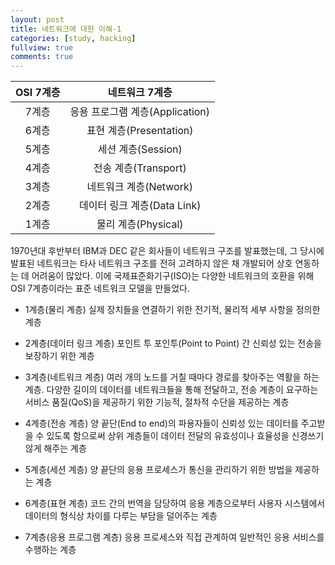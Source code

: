 ```yaml
---
layout: post
title: 네트워크에 대한 이해-1
categories: [study, hacking]
fullview: true
comments: true
---
```



|OSI 7계층| 네트워크 7계층|
|:--:|:--:|
|7계층|응용 프로그램 계층(Application)|
|6계층|표현 계층(Presentation)|
|5계층|세션 계층(Session)|
|4계층|전송 계층(Transport)|
|3계층|네트워크 계층(Network)|
|2계층|데이터 링크 계층(Data Link)|
|1계층|물리 계층(Physical)|

1970년대 후반부터 IBM과 DEC 같은 회사들이 네트워크 구조를 발표했는데, 그 당시에 발표된 네트워크는 타사 네트워크 구조를 전혀 고려하지 않은 채 개발되어 상호 연동하는 데 어려움이 많았다. 이에 국제표준화기구(ISO)는 다양한 네트워크의 호환을 위해 OSI 7계층이라는 표준 네트워크 모델을 만들었다.

- 1계층(물리 계층)
실제 장치들을 연결하기 위한 전기적, 물리적 세부 사항을 정의한 계층

- 2계층(데이터 링크 계층)
포인트 투 포인투(Point to Point) 간 신뢰성 있는 전송을 보장하기 위한 계층

- 3계층(네트워크 계층)
여러 개의 노드를 거칠 때마다 경로를 찾아주는 역활을 하는 계층. 다양한 길이의 데이터를 네트워크들을 통해 전달하고, 전송 계층이 요구하는 서비스 품질(QoS)을 제공하기 위한 기능적, 절차적 수단을 제공하는 계층

- 4계층(전송 계층)
양 끝단(End to end)의 파용자들이 신뢰성 있는 데이터를 주고받을 수 있도록 함으로써 상위 계층들이 데이터 전달의 유효성이나 효율성을 신경쓰기 않게 해주는 계층

- 5계층(세션 계층)
양 끝단의 응용 프로세스가 통신을 관리하기 위한 방법을 제공하는 계층

- 6계층(표현 계층)
코드 간의 번역을 담당하여 응용 계층으로부터 사용자 시스템에서 데이터의 형식상 차이를 다루는 부담을 덜어주는 계층

- 7계층(응용 프로그램 계층)
응용 프로세스와 직접 관계하여 일반적인 응용 서비스를 수행하는 계층
